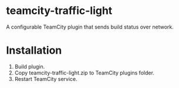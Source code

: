# teamcity-traffic-light
A configurable TeamCity plugin that sends build status over network.

# Installation
1. Build plugin.
2. Copy teamcity-traffic-light.zip to TeamCity plugins folder.
3. Restart TeamCity service.
